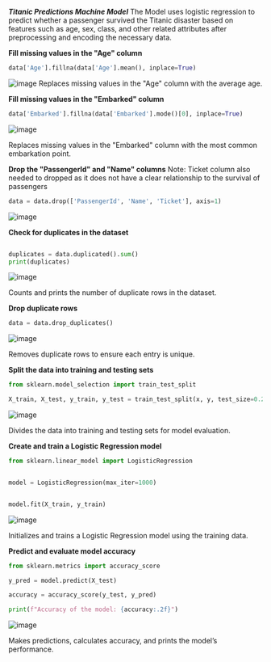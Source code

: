 ***Titanic Predictions Machine Model***
The Model uses logistic regression to predict whether a passenger survived the Titanic disaster based on features such as age, sex, class, and other related attributes after preprocessing and encoding the necessary data.

**Fill missing values in the "Age" column**
```python
data['Age'].fillna(data['Age'].mean(), inplace=True)
```

![image](https://github.com/user-attachments/assets/569759a7-a8e0-4204-b5cb-0352ef9431d8)
Replaces missing values in the "Age" column with the average age.



**Fill missing values in the "Embarked" column**

```python
data['Embarked'].fillna(data['Embarked'].mode()[0], inplace=True)
```

![image](https://github.com/user-attachments/assets/e3075719-2059-4341-998d-ba0e57c81a0c)

Replaces missing values in the "Embarked" column with the most common embarkation point.



**Drop the "PassengerId" and "Name" columns**
Note: Ticket column also needed to dropped as it does not have a clear relationship to the survival of passengers
```python
data = data.drop(['PassengerId', 'Name', 'Ticket'], axis=1)
```
![image](https://github.com/user-attachments/assets/401f464f-b8bd-48c7-a952-a9d49ebd7f9c)




**Check for duplicates in the dataset**

```python

duplicates = data.duplicated().sum()
print(duplicates)
```

![image](https://github.com/user-attachments/assets/ff1a8134-bdbe-4015-976e-792806c25878)

Counts and prints the number of duplicate rows in the dataset.



**Drop duplicate rows**

```python
data = data.drop_duplicates()
```

![image](https://github.com/user-attachments/assets/b9ea34c6-0e54-4df3-bfcf-b9df81eb72af)

Removes duplicate rows to ensure each entry is unique.



**Split the data into training and testing sets**

```python
from sklearn.model_selection import train_test_split

X_train, X_test, y_train, y_test = train_test_split(x, y, test_size=0.2, random_state=42)
```

![image](https://github.com/user-attachments/assets/ea2ae2c2-4e19-4406-b920-1cc05343eaea)

Divides the data into training and testing sets for model evaluation.



**Create and train a Logistic Regression model**

```python
from sklearn.linear_model import LogisticRegression


model = LogisticRegression(max_iter=1000)


model.fit(X_train, y_train)
```

![image](https://github.com/user-attachments/assets/be5e964e-096f-4cc1-93eb-de209e414078)

Initializes and trains a Logistic Regression model using the training data.



**Predict and evaluate model accuracy**

```python
from sklearn.metrics import accuracy_score

y_pred = model.predict(X_test)

accuracy = accuracy_score(y_test, y_pred)

print(f"Accuracy of the model: {accuracy:.2f}")
```

![image](https://github.com/user-attachments/assets/e3da420e-c3ce-416d-bfd6-020d979a389e)

Makes predictions, calculates accuracy, and prints the model’s performance.


